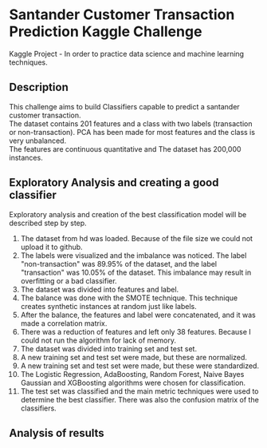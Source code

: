 # Santander Customer Transaction Prediction Kaggle Challenge

Kaggle Project - In order to practice data science and machine learning techniques.

## Description

This challenge aims to build Classifiers capable to predict a santander customer transaction.  
The dataset contains 201 features and a class with two labels (transaction or non-transaction). PCA has been made for most features and the class is very unbalanced.  
The features are continuous quantitative and The dataset has 200,000 instances.  

## Exploratory Analysis and creating a good classifier

Exploratory analysis and creation of the best classification model will be described step by step.

1. The dataset from hd was loaded. Because of the file size we could not upload it to github.
2. The labels were visualized and the imbalance was noticed. The label "non-transaction" was 89.95% of the dataset, and the label "transaction" was 10.05% of the dataset. This imbalance may result in overfitting or a bad classifier.
3. The dataset was divided into features and label.
4. The balance was done with the SMOTE technique. This technique creates synthetic instances at random just like labels.
5. After the balance, the features and label were concatenated, and it was made a correlation matrix.
6. There was a reduction of features and left only 38 features. Because I could not run the algorithm for lack of memory.
7. The dataset was divided into training set and test set.
8. A new training set and test set were made, but these are normalized.
9. A new training set and test set were made, but these were standardized.
10. The Logistic Regression, AdaBoosting, Random Forest, Naive Bayes Gaussian and XGBoosting algorithms were chosen for classification.
11. The test set was classified and the main metric techniques were used to determine the best classifier. There was also the confusion matrix of the classifiers.

## Analysis of results
